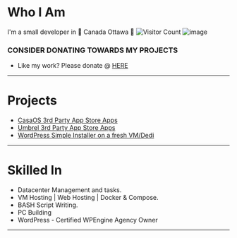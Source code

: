 # Who I Am
I'm a small developer in 🍁 Canada Ottawa 🍁
![Visitor Count](https://komarev.com/ghpvc/?username=cloudrack-ca&color=red)
![image](https://github.com/cloudrack-ca/cloudrack-ca/assets/145787423/27a30384-1878-4d79-b6e2-78a963629f9e)

### CONSIDER DONATING TOWARDS MY PROJECTS
 - Like my work? Please donate @ [HERE](https://donatebot.io/checkout/1154471425663574039?buyer=142025929454125056)

---

# Projects
<!-- - [Cloudrack-ai](https://ai.cloudrack.ca) -->
- [CasaOS 3rd Party App Store Apps](https://wiki.cloudrack.ca)
- [Umbrel 3rd Party App Store Apps](https://github.com/cloudrack-ca/cloudrack-umbrel-apps)
- [WordPress Simple Installer on a fresh VM/Dedi](https://wp.sh.cloudrack.ca/)
---

# Skilled In
- Datacenter Management and tasks.
- VM Hosting | Web Hosting | Docker & Compose.
- BASH Script Writing.
- PC Building
- WordPress - Certified WPEngine Agency Owner

---
